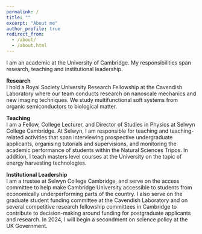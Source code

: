 ```yaml
---
permalink: /
title: ""
excerpt: "About me"
author_profile: true
redirect_from: 
  - /about/
  - /about.html
---
```



I am an academic at the University of Cambridge. My responsibilities span research, teaching and institutional leadership. 

**Research**   
I hold a Royal Society University Research Fellowship at the Cavendish Laboratory where our team conducts research on nanoscale mechanics and new imaging techniques. We study multifunctional soft systems from organic semiconductors to biological matter. 

**Teaching**  
I am a Fellow, College Lecturer, and Director of Studies in Physics at Selwyn College Cambridge. At Selwyn, I am responsible for teaching and teaching-related activities that span interviewing prospective undergraduate applicants, organising tutorials and supervisions, and monitoring the academic performance of students within the Natural Sciences Tripos. In addition, I teach masters level courses at the University on the topic of energy harvesting technologies.

**Institutional Leadership**  
I am a trustee at Selwyn College Cambridge, and serve on the access committee to help make Cambridge University accessible to students from economically underperforming parts of the country. I also serve on the graduate student funding committee at the Cavendish Laboratory and on several competitive research fellowship committees in Cambridge to contribute to decision-making around funding for postgraduate applicants and research. 
In 2024, I will begin a secondment on science policy at the UK Government.
